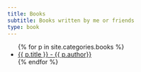 ```yaml
---
title: Books
subtitle: Books written by me or friends
type: book
---
```

<nav class="nav-primary" role="navigation" >
    <ul>
        {% for p in site.categories.books %}
        <li>
        	<a href="{{ site.baseurl }}{{ p.url }}">{{ p.title }} - {{ p.author}}</a>
        </li>
        {% endfor %}
    </ul>
</nav>